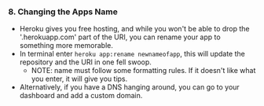 ### 8. Changing the Apps Name
* Heroku gives you free hosting, and while you won't be able to drop the '.herokuapp.com' part of the URI, you can rename your app to something more memorable.
* In terminal enter `heroku app:rename newnameofapp`, this will update the repository and the URI in one fell swoop.
  * NOTE: name must follow some formatting rules. If it doesn't like what you enter, it will give you tips.
* Alternatively, if you have a DNS hanging around, you can go to your dashboard and add a custom domain.